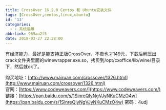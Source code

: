 ```yaml
---
title: CrossOver 16.2.0 Centos 和 Ubuntu安装文件
tags: [CrossOver,centos,linux,ubuntu]
id: '13'
categories:
  - - 系统运维
abbrlink: 969aa2f5
date: 2018-03-27 22:28:00
---
```


有经济能力，最好是能支持正版CrossOver，不贵也才149元，下载后解压出crack文件夹里面的winewrapper.exe.so，拷贝到/opt/cxoffice/lib/wine/目录下，然后就ok了。

购买地址：[http://www.mairuan.com/crossover/1326.html](http://www.mairuan.com/crossover/1326.html)  
官网：[https://www.codeweavers.com/](https://www.codeweavers.com/)  
链接：[https://pan.baidu.com/s/1SinreQIyNgVJyNKuCMzO4w](https://pan.baidu.com/s/1SinreQIyNgVJyNKuCMzO4w) 密码：4udj